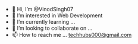 - 👋 Hi, I’m @VinodSingh07
- 👀 I’m interested in Web Development
- 🌱 I’m currently learning ...
- 💞️ I’m looking to collaborate on ...
- 📫 How to reach me ... techhubs000@gmail.com

<!---
VinodSingh07/VinodSingh07 is a ✨ special ✨ repository because its `README.md` (this file) appears on your GitHub profile.
You can click the Preview link to take a look at your changes.
--->
